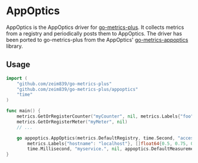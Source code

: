 # AppOptics

AppOptics is the AppOptics driver for [go-metrics-plus](https://github.com/zeim839/go-metrics-plus). It collects metrics from a registry and periodically posts them to AppOptics. The driver has been ported to go-metrics-plus from the AppOptics' [go-metrics-appoptics](https://github.com/appoptics/go-metrics-appoptics) library.

## Usage

```go
import (
	"github.com/zeim839/go-metrics-plus"
	"github.com/zeim839/go-metrics-plus/appoptics"
	"time"
)

func main() {
	metrics.GetOrRegisterCounter("myCounter", nil, metrics.Labels{"foo":"bar"})
	metrics.GetOrRegisterMeter("myMeter", nil)
	// ...

	go appoptics.AppOptics(metrics.DefaultRegistry, time.Second, "access-token",
		metrics.Labels{"hostname": "localhost"}, []float64{0.5, 0.75, 0.95, 0.99},
		time.Millisecond, "myservice.", nil, appoptics.DefaultMeasurementsURI)
}
```

